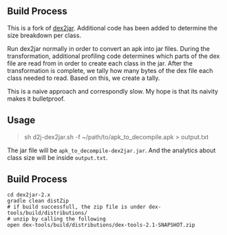 ## Build Process 

This is a fork of [dex2jar](https://github.com/pxb1988/dex2jar). Additional code has been added to determine the size breakdown per class. 

Run dex2jar normally in order to convert an apk into jar files. During the transformation, additional profiling code determines which parts of the dex file are read from in order to create each class in the jar. After the transformation is complete, we tally how many bytes of the dex file each class needed to read. Based on this, we create a tally. 

This is a naive approach and correspondly slow. My hope is that its naivity makes it bulletproof.

## Usage

> sh d2j-dex2jar.sh -f ~/path/to/apk_to_decompile.apk > output.txt

The jar file will be `apk_to_decompile-dex2jar.jar`.
And the analytics about class size will be inside `output.txt`.

## Build Process 

```
cd dex2jar-2.x
gradle clean distZip
# if build successfull, the zip file is under dex-tools/build/distributions/
# unzip by calling the following
open dex-tools/build/distributions/dex-tools-2.1-SNAPSHOT.zip
```
